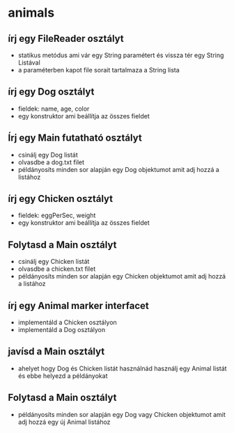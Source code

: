 # animals

## írj egy FileReader osztályt
- statikus metódus ami vár egy String paramétert és vissza tér egy String Listával
- a paraméterben kapot file sorait tartalmaza a String lista

## írj egy Dog osztályt
- fieldek: name, age, color
- egy konstruktor ami beállítja az összes fieldet

## Írj egy Main futatható osztályt
- csinálj egy Dog listát
- olvasdbe a dog.txt filet
- példányosíts minden sor alapján egy Dog objektumot amit adj hozzá a listához

## írj egy Chicken osztályt
- fieldek: eggPerSec, weight
- egy konstruktor ami beállítja az összes fieldet

## Folytasd a Main osztályt
- csinálj egy Chicken listát
- olvasdbe a chicken.txt filet
- példányosíts minden sor alapján egy Chicken objektumot amit adj hozzá a listához


## írj egy Animal marker interfacet
- implementáld a Chicken osztályon
- implementáld a Dog osztályon

## javísd a Main osztályt
- ahelyet hogy Dog és Chicken listát használnád használj egy Animal listát és ebbe helyezd a példányokat

## Folytasd a Main osztályt
- példányosíts minden sor alapján egy Dog vagy Chicken objektumot amit adj hozzá egy új Animal listához
